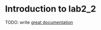 # Introduction to lab2_2

TODO: write [great documentation](http://jacobian.org/writing/what-to-write/)
